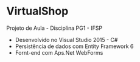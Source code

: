 # VirtualShop
Projeto de Aula - Disciplina PG1 - IFSP
- Desenvolvido no Visual Studio 2015 - C#
- Persistência de dados com Entity Framework 6
- Fornt-end com Aps.Net WebForms
